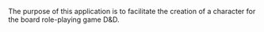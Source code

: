 The purpose of this application is to facilitate the creation of a character for the board role-playing game D&D.
